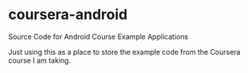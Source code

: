 coursera-android
================

Source Code for Android Course Example Applications

Just using this as a place to store the example code from the Coursera course I am taking.
